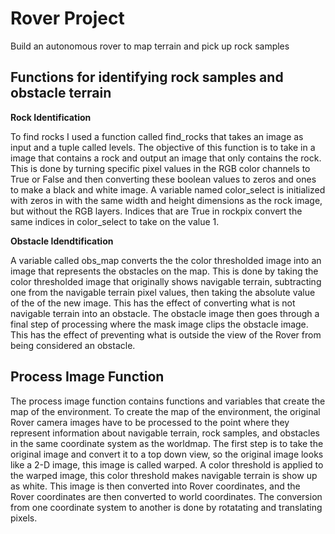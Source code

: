 # Rover Project
Build an autonomous rover to map terrain and pick up rock samples

## Functions for identifying rock samples and obstacle terrain

**Rock Identification**

To find rocks I used a function called find_rocks that takes an image as input and a tuple called levels. The objective of this function is to take in a image that contains a rock and output an image that only contains the rock. This is done by turning specific pixel values in the RGB color channels to True or False and then converting these boolean values to zeros and ones to make a black and white image. A variable named color_select is initialized with zeros in with the same width and height dimensions as the rock image, but without the RGB layers. Indices that are True in rockpix convert the same indices in color_select to take on the value 1. 

**Obstacle Idendtification**

A variable called obs_map converts the the color thresholded image into an image that represents the obstacles on the map. This is done by taking the color thresholded image that originally shows navigable terrain, subtracting one from the navigable terrain pixel values, then taking the absolute value of the of the new image. This has the effect of converting what is not navigable terrain into an obstacle. The obstacle image then goes through a final step of processing where the mask image clips the obstacle image. This has the effect of preventing what is outside the view of the Rover from being considered an obstacle.

## Process Image Function

The process image function contains functions and variables that create the map of the environment. To create the map of the environment, the original Rover camera images have to be processed to the point where they represent information about navigable terrain, rock samples, and obstacles in the same coordinate system as the worldmap. The first step is to take the original image and convert it to a top down view, so the original image looks like a 2-D image, this image is called warped. A color threshold is applied to the warped image, this color threshold makes navigable terrain is show up as white. This image is then converted into Rover coordinates, and the Rover coordinates are then converted to world coordinates. The conversion from one coordinate system to another is done by rotatating and translating pixels. 
